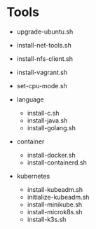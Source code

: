 # Tools

- upgrade-ubuntu.sh
- install-net-tools.sh
- install-nfs-client.sh
- install-vagrant.sh
- set-cpu-mode.sh

- language
    - install-c.sh
    - install-java.sh
    - install-golang.sh

- container
    - install-docker.sh
    - install-containerd.sh

- kubernetes
    - install-kubeadm.sh
    - initialize-kubeadm.sh
    - install-minikube.sh
    - install-microk8s.sh
    - install-k3s.sh


